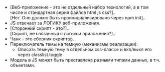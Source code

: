 - [Веб-приложение - это не отдельный набор технологий, а в том числе и стандартная серия файлов html js css?]..  
[Нет. Оно должно быть проинициализировано через npm init]..
- JS отвечает за ЛОГИКУ веб-приложения.
- [Сторонний скрипт - это?]..  
[Скрипт, не связанный с логикой приложения?]..
- Чанк - это сборник скриптов.
- Переключатель темы на темную (механизмы реализации):
  - Описать темную тему в отдельном css-классе и вкл/выкл его через classlist.toggle
- Модель в JS может быть преставлена разными типами данных, в т.ч. объектами.